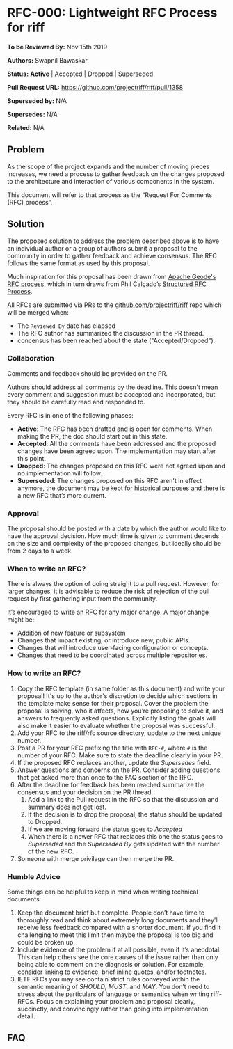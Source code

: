 # RFC-000: Lightweight RFC Process for riff

**To be Reviewed By:** Nov 15th 2019

**Authors:** Swapnil Bawaskar

**Status:** **Active** | Accepted | Dropped | Superseded

**Pull Request URL:** https://github.com/projectriff/riff/pull/1358

**Superseded by:** N/A

**Supersedes:** N/A

**Related:** N/A


## Problem
As the scope of the project expands and the number of moving pieces increases, we need a process to gather feedback on the changes proposed to the architecture and interaction of various components in the system.

This document will refer to that process as the “Request For Comments (RFC) process”.

## Solution
The proposed solution to address the problem described above is to have an individual author or a group of authors submit a proposal to the community in order to gather feedback and achieve consensus. The RFC follows the same format as used by this proposal.

Much inspiration for this proposal has been drawn from [Apache Geode's RFC process](https://cwiki.apache.org/confluence/display/GEODE/Lightweight+RFC+Process), which in turn draws from Phil Calçado’s [Structured RFC Process](https://philcalcado.com/2018/11/19/a_structured_rfc_process.html).

All RFCs are submitted via PRs to the [github.com/projectriff/riff](https://github.com/projectriff/riff) repo which will be merged when:
- The `Reviewed By` date has elapsed
- The RFC author has summarized the discussion in the PR thread.
- concensus has been reached about the state ("Accepted/Dropped").

### Collaboration
Comments and feedback should be provided on the PR.

Authors should address all comments by the deadline. This doesn't mean every comment and suggestion must be accepted and incorporated, but they should be carefully read and responded to.

Every RFC is in one of the following phases:
* **Active**: The RFC has been drafted and is open for comments. When making the PR, the doc should start out in this state.
* **Accepted**: All the comments have been addressed and the proposed changes have been agreed upon. The implementation may start after this point.
* **Dropped**: The changes proposed on this RFC were not agreed upon and no implementation will follow.
* **Superseded**: The changes proposed on this RFC aren't in effect anymore, the document may be kept for historical purposes and there is a new RFC that’s more current.

### Approval
The proposal should be posted with a date by which the author would like to have the approval decision. How much time is given to comment depends on the size and complexity of the proposed changes, but ideally should be from 2 days to a week.

### When to write an RFC?
There is always the option of going straight to a pull request. However, for larger changes, it is advisable to reduce the risk of rejection of the pull request by first gathering input from the community.

It’s encouraged to write an RFC for any major change. A major change might be:
* Addition of new feature or subsystem
* Changes that impact existing, or introduce new, public APIs.
* Changes that will introduce user-facing configuration or concepts.
* Changes that need to be coordinated across multiple repositories.

### How to write an RFC?
1. Copy the RFC template (in same folder as this document) and write your proposal! It's up to the author's discretion to decide which sections in the template make sense for their proposal. Cover the problem the proposal is solving, who it affects, how you’re proposing to solve it, and answers to frequently asked questions. Explicitly listing the goals will also make it easier to evaluate whether the proposal was successful.
2. Add your RFC to the riff/rfc source directory, update to the next unique number. 
3. Post a PR for your RFC prefixing the title with `RFC-#`, where `#` is the number of your RFC. Make sure to state the deadline clearly in your PR. 
4. If the proposed RFC replaces another, update the *Supersedes* field.
5. Answer questions and concerns on the PR. Consider adding questions that get asked more than once to the FAQ section of the RFC.
6. After the deadline for feedback has been reached summarize the consensus and your decision on the PR thread. 
    1. Add a link to the Pull request in the RFC so that the discussion and summary does not get lost.
    2. If the decision is to drop the proposal, the status should be updated to Dropped. 
    3. If we are moving forward the status goes to *Accepted*
    4. When there is a newer RFC that replaces this one the status goes to *Superseded* and the *Superseded By* gets updated with the number of the new RFC.
7. Someone with merge privilage can then merge the PR.

### Humble Advice
Some things can be helpful to keep in mind when writing technical documents:

1. Keep the document brief but complete. People don’t have time to thoroughly read and think about extremely long documents and they’ll receive less feedback compared with a shorter document. If you find it challenging to meet this limit then maybe the proposal is too big and could be broken up.
2. Include evidence of the problem if at all possible, even if it’s anecdotal. This can help others see the core causes of the issue rather than only being able to comment on the diagnosis or solution. For example, consider linking to evidence, brief inline quotes, and/or footnotes.
3. IETF RFCs you may see contain strict rules conveyed within the semantic meaning of *SHOULD*, *MUST*, and *MAY*. You don’t need to stress about the particulars of language or semantics when writing riff-RFCs. Focus on explaining your problem and proposal clearly, succinctly, and convincingly rather than going into implementation detail.

## FAQ
